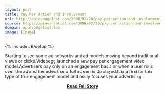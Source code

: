 ```yaml
---
layout: post
title: Pay Per Action and Involvement
url: http://apievangelist.com/2008/02/20/pay-per-action-and-involvement/
source: http://apievangelist.com/2008/02/20/pay-per-action-and-involvement/
domain: apievangelist.com
image: [Image]
---
```

{% include JB/setup %}<p>Starting to see some ad networks and ad models moving beyond traditional views or clicks.Videoegg launched a new pay per engagement video model.Advertisers pay only on an engagement basis or when a user rolls over the ad and the advertisers full screen is displayed.It is a first for this type of true engagement model and really focuses your advertising.</p>
<center><p><a href="http://apievangelist.com/2008/02/20/pay-per-action-and-involvement/" style='padding:25px; font-sze:18px; font-weight: bold;'>Read Full Story</a></p></center>

